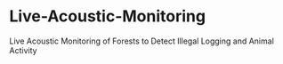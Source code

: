 # Live-Acoustic-Monitoring
Live Acoustic Monitoring of Forests to Detect Illegal Logging and Animal Activity

